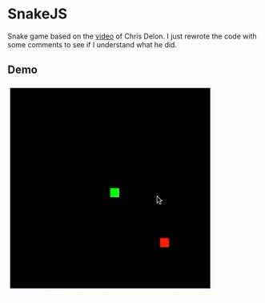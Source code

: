 # SnakeJS

Snake game based on the [video](https://www.youtube.com/watch?v=xGmXxpIj6vs&list=LLPaOU0KRr4rIGa73IIp1OWA&index=2&t=0s) of Chris Delon. I just rewrote the code with some comments to see if I understand what he did.

## Demo

![demo](./demo.gif)
